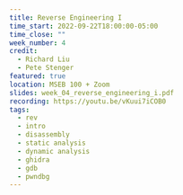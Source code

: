 ```yaml
---
title: Reverse Engineering I
time_start: 2022-09-22T18:00:00-05:00
time_close: ""
week_number: 4
credit:
  - Richard Liu
  - Pete Stenger
featured: true
location: MSEB 100 + Zoom
slides: week_04_reverse_engineering_i.pdf
recording: https://youtu.be/vKuui7iCOB0
tags:
  - rev
  - intro
  - disassembly
  - static analysis
  - dynamic analysis
  - ghidra
  - gdb
  - pwndbg
---
```

